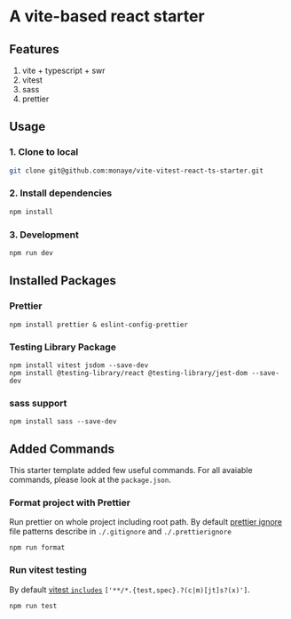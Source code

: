 # A vite-based react starter

## Features

1. vite + typescript + swr
2. vitest
3. sass
4. prettier

## Usage

### 1. Clone to local

```bash
git clone git@github.com:monaye/vite-vitest-react-ts-starter.git
```

### 2. Install dependencies

```bash
npm install
```

### 3. Development

```bash
npm run dev
```

## Installed Packages

### Prettier

```
npm install prettier & eslint-config-prettier
```

### Testing Library Package

```
npm install vitest jsdom --save-dev
npm install @testing-library/react @testing-library/jest-dom --save-dev
```

### sass support

```
npm install sass --save-dev
```

## Added Commands

This starter template added few useful commands. For all avaiable commands, please look at the `package.json`.

### Format project with Prettier

Run prettier on whole project including root path.
By default [prettier ignore](https://prettier.io/docs/en/cli.html#--ignore-path) file patterns describe in `./.gitignore` and `./.prettierignore`

```
npm run format
```

### Run vitest testing

By default [vitest `includes`](https://vitest.dev/config/#include) `['**/*.{test,spec}.?(c|m)[jt]s?(x)']`.

```
npm run test
```
